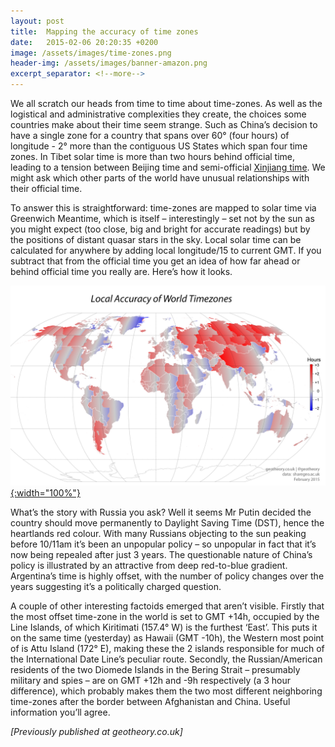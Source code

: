 ```yaml
---
layout: post
title:  Mapping the accuracy of time zones
date:   2015-02-06 20:20:35 +0200
image: /assets/images/time-zones.png
header-img: /assets/images/banner-amazon.png
excerpt_separator: <!--more-->
---
```


We all scratch our heads from time to time about time-zones.  As well as the logistical and administrative complexities they create, the choices some countries make about their time seem strange.  Such as China’s decision to have a single zone for a country that spans over 60° (four hours) of longitude - 2° more than the contiguous US States which span four time zones.  In Tibet solar time is more than two hours behind official time, leading to a tension between Beijing time and semi-official [Xinjiang time](https://en.wikipedia.org/wiki/Xinjiang_Time).  We might ask which other parts of the world have unusual relationships with their official time.

<!--more-->

To answer this is straightforward: time-zones are mapped to solar time via Greenwich Meantime, which is itself – interestingly – set not by the sun as you might expect (too close, big and bright for accurate readings) but by the positions of distant quasar stars in the sky. Local solar time can be calculated for anywhere by adding local longitude/15 to current GMT. If you subtract that from the official time you get an idea of how far ahead or behind official time you really are. Here’s how it looks.

[ ![Map of the accuracy of time-zones](/assets/images/time-zones.png){:width="100%"} ](/assets/images/time-zones.png)

What’s the story with Russia you ask? Well it seems Mr Putin decided the country should move permanently to Daylight Saving Time (DST), hence the heartlands red colour. With many Russians objecting to the sun peaking before 10/11am it’s been an unpopular policy – so unpopular in fact that it’s now being repealed after just 3 years. The questionable nature of China’s policy is illustrated by an attractive from deep red-to-blue gradient. Argentina’s time is highly offset, with the number of policy changes over the years suggesting it’s a politically charged question.

A couple of other interesting factoids emerged that aren’t visible. Firstly that the most offset time-zone in the world is set to GMT +14h, occupied by the Line Islands, of which Kiritimati (157.4° W) is the furthest ‘East’. This puts it on the same time (yesterday) as Hawaii (GMT -10h), the Western most point of is Attu Island (172° E), making these the 2 islands responsible for much of the International Date Line’s peculiar route. Secondly, the Russian/American residents of the two Diomede Islands in the Bering Strait – presumably military and spies – are on GMT +12h and -9h respectively (a 3 hour difference), which probably makes them the two most different neighboring time-zones after the border between Afghanistan and China. Useful information you’ll agree.

_[Previously published at geotheory.co.uk]_
